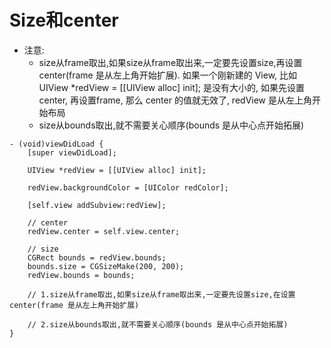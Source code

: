 # Size和center

- 注意:
    - size从frame取出,如果size从frame取出来,一定要先设置size,再设置center(frame 是从左上角开始扩展).
            如果一个刚新建的 View, 比如UIView *redView = [[UIView alloc] init]; 是没有大小的, 如果先设置 center, 再设置frame, 那么 center 的值就无效了, redView 是从左上角开始布局
    - size从bounds取出,就不需要关心顺序(bounds 是从中心点开始拓展)

```objc
- (void)viewDidLoad {
    [super viewDidLoad];

    UIView *redView = [[UIView alloc] init];

    redView.backgroundColor = [UIColor redColor];

    [self.view addSubview:redView];

    // center
    redView.center = self.view.center;

    // size
    CGRect bounds = redView.bounds;
    bounds.size = CGSizeMake(200, 200);
    redView.bounds = bounds;

    // 1.size从frame取出,如果size从frame取出来,一定要先设置size,在设置center(frame 是从左上角开始扩展)

    // 2.size从bounds取出,就不需要关心顺序(bounds 是从中心点开始拓展)
}
```
